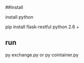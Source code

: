 ##install

install python

pip install flask-restful
python 2.6 +

## run

py exchange.py or
py cointainer.py
